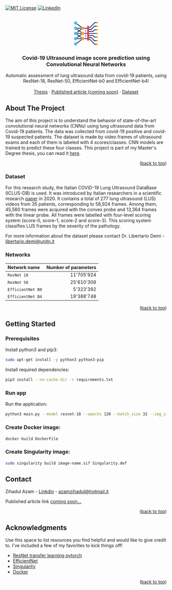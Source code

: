 <!-- Improved compatibility of back to top link: See: https://github.com/othneildrew/Best-README-Template/pull/73 -->
<a name="readme-top"></a>
[![MIT License][license-shield]][license-url]
[![LinkedIn][linkedin-shield]][linkedin-url]



<!-- PROJECT LOGO -->
<br />
<div align="center">
  <a href="https://github.com/othneildrew/Best-README-Template">
    <img src="doc-imgs/logo.png" alt="Logo" width="80" height="80">
  </a>

  <h3 align="center">Covid-19 Ultrasound image score prediction using Convolutional Neural Networks</h3>

  <p align="center">
    Automatic assessment of lung ultrasound data from covid-19 patients, using ResNet-18, ResNet-50, EfficientNet-b0 and EfficientNet-b4!
    <br />
    <br />
    <a href="https://github.com/ZizZu94/masters-thesis/blob/main/zihadul_azam_thesis_2022.pdf">Thesis</a>
    ·
    <a href="#">Published article (coming soon)</a>
    ·
    <a href="https://www.disi.unitn.it/iclus">Dataset</a>
  </p>
</div>


<!-- ABOUT THE PROJECT -->
## About The Project

The aim of this project is to understand the behavior of state-of-the-art convolutional neural networks (CNNs) using lung ultrasound data from Covid-19 patients. The data was collected from covid-19 positive and covid-19 suspected patients. The dataset is made by video frames of ultrasound exams and each of them is labeled with 4 scores/classes. CNN models are trained to predict these four classes. This project is part of my Master's Degree thesis, you can read it [here](https://github.com/ZizZu94/masters-thesis/blob/main/zihadul_azam_thesis_2022.pdf).

<p align="right">(<a href="#readme-top">back to top</a>)</p>

### Dataset

For this research study, the Italian COVID-19 Lung Ultrasound DataBase (ICLUS-DB) is used. It was introduced by Italian researchers in a scientific research [paper](https://pubmed.ncbi.nlm.nih.gov/32406829/) in 2020. It contains a total of 277 lung ultrasound (LUS) videos from 35 patients, corresponding to 58,924 frames. Among them, 45,560 frames were acquired with the convex probe and 13,364 frames with the linear probe. All frames were labelled with four-level scoring system (score-0, score-1, score-2 and score-3). This scoring system classifies LUS frames by the severity of the pathology. 

For more information about the dataset please contact Dr. Libertario Demi - libertario.demi@unitn.it

### Networks

| Network name     | Number of parameters |
| :---             |                 ---: |
| `ResNet 18`      | 11'705'924           |
| `ResNet 50`      | 25'610'308           |
| `EfficientNet B0`| 5'323'392            |
| `EfficientNet B4`| 19'388'748           |

<p align="right">(<a href="#readme-top">back to top</a>)</p>

<!-- GETTING STARTED -->
## Getting Started

### Prerequisites

Install python3 and pip3: 
  ```sh
  sudo apt-get install -y python3 python3-pip
  ```
Install required dependencies: 
  ```sh
  pip3 install --no-cache-dir -r requirements.txt
  ```

### Run app

Run the application:
```sh
python3 main.py --model resnet-18 --epochs 120 --batch_size 32 --img_size 224
```

### Create Docker image:

```sh
docker build DockerFile
```

### Create Singularity image:

```sh
sudo singularity build image-name.sif Singularity.def
```
<!-- CONTACT -->
## Contact

Zihadul Azam - [Linkdin](https://www.linkedin.com/in/zihadul-azam/) - azamzihadul@hotmail.it

Published article link [coming soon...]()

<p align="right">(<a href="#readme-top">back to top</a>)</p>

<!-- ACKNOWLEDGMENTS -->
## Acknowledgments

Use this space to list resources you find helpful and would like to give credit to. I've included a few of my favorites to kick things off!

* [ResNet transfer learning pytorch](https://pytorch.org/tutorials/beginner/transfer_learning_tutorial.html)
* [EfficientNet](https://debuggercafe.com/transfer-learning-using-efficientnet-pytorch/)
* [Singularity](https://docs.sylabs.io/guides/3.5/user-guide/introduction.html)
* [Docker](https://docs.docker.com/get-started/)

<p align="right">(<a href="#readme-top">back to top</a>)</p>



<!-- MARKDOWN LINKS & IMAGES -->
<!-- https://www.markdownguide.org/basic-syntax/#reference-style-links -->
[license-shield]: https://img.shields.io/github/license/othneildrew/Best-README-Template.svg?style=for-the-badge
[license-url]: https://github.com/othneildrew/Best-README-Template/blob/master/LICENSE.txt
[linkedin-shield]: https://img.shields.io/badge/-LinkedIn-black.svg?style=for-the-badge&logo=linkedin&colorB=555
[linkedin-url]: https://www.linkedin.com/in/zihadul-azam/